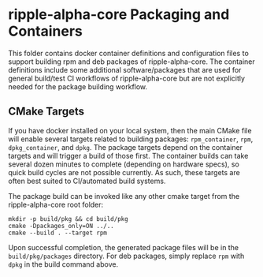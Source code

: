 
# ripple-alpha-core Packaging and Containers

This folder contains docker container definitions and configuration
files to support building rpm and deb packages of ripple-alpha-core. The container
definitions include some additional software/packages that are used
for general build/test CI workflows of ripple-alpha-core but are not explicitly
needed for the package building workflow.

## CMake Targets

If you have docker installed on your local system, then the main 
CMake file will enable several targets related to building packages:
`rpm_container`, `rpm`, `dpkg_container`, and `dpkg`. The package targets
depend on the container targets and will trigger a build of those first.
The container builds can take several dozen minutes to complete (depending
on hardware specs), so quick build cycles are not possible currently. As
such, these targets are often best suited to CI/automated build systems.

The package build can be invoked like any other cmake target from the 
ripple-alpha-core root folder:
```
mkdir -p build/pkg && cd build/pkg
cmake -Dpackages_only=ON ../..
cmake --build . --target rpm
```
Upon successful completion, the generated package files will be in 
the `build/pkg/packages` directory. For deb packages, simply replace
`rpm` with `dpkg` in the build command above.


